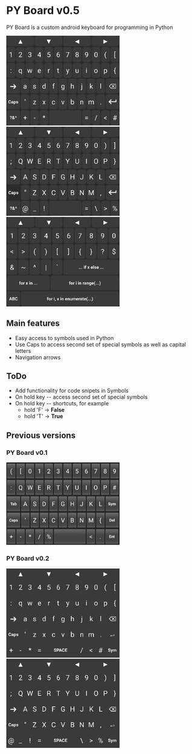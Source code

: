 
# PY Board v0.5

PY Board is a custom android keyboard for programming in Python

<img src="readme_res/PyBoard05_Main.jpg" width="300"> <img src="readme_res/PyBoard05_Caps.jpg" width="300">
<img src="readme_res/PyBoard_Syms.jpg" width="300">

## Main features ##
* Easy access to symbols used in Python
* Use Caps to access second set of special symbols as well as capital letters
* Navigation arrows

## ToDo ##
* Add functionality for code snipets in Symbols
* On hold key -- access second set of special symbols
* On hold key -- shortcuts, for example
  *  hold 'F' → __False__
  *  hold 'T' → __True__


## Previous versions ##

### PY Board v0.1 ###
<img src="readme_res/PyBoard01.jpg" width="300">

### PY Board v0.2 ###
<img src="readme_res/PyBoard02_main.jpg" width="300">   <img src="readme_res/PyBoard02_caps.jpg" width="300">
